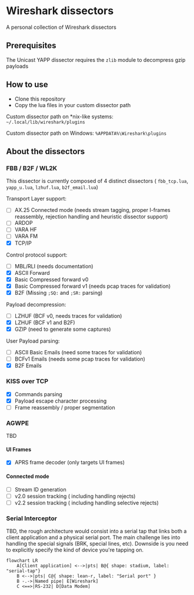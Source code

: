# Wireshark dissectors
A personal collection of Wireshark dissectors

## Prerequisites
The Unicast YAPP dissector requires the `zlib` module to decompress gzip payloads

## How to use
  - Clone this repository
  - Copy the lua files in your custom dissector path

Custom dissector path on *nix-like systems: `~/.local/lib/wireshark/plugins`

Custom dissector path on Windows: `%APPDATA%\Wireshark\plugins`

## About the dissectors

### FBB / B2F / WL2K
This dissector is currently composed of 4 distinct dissectors ( `fbb_tcp.lua`, `yapp_u.lua`, `lzhuf.lua`, `b2f_email.lua`)

Transport Layer support:
  - [ ] AX.25 Connected mode (needs stream tagging, proper I-frames reassembly, rejection handling and heuristic dissector support)
  - [ ] ARDOP
  - [ ] VARA HF
  - [ ] VARA FM
  - [X] TCP/IP

Control protocol support:
  - [ ] MBL/RLI (needs documentation)
  - [X] ASCII Forward
  - [X] Basic Compressed forward v0
  - [X] Basic Compressed forward v1 (needs pcap traces for validation)
  - [X] B2F (Missing `;SQ:` and `;SR:` parsing)

Payload decompression:
  - [ ] LZHUF (BCF v0, needs traces for validation)
  - [X] LZHUF (BCF v1 and B2F)
  - [X] GZIP (need to generate some captures)

User Payload parsing:
  - [ ] ASCII Basic Emails (need some traces for validation)
  - [ ] BCFv1 Emails (needs some pcap traces for validation)
  - [X] B2F Emails

### KISS over TCP
  - [X] Commands parsing
  - [X] Payload escape character processing
  - [ ] Frame reassembly / proper segmentation

### AGWPE
TBD

#### UI Frames
  - [X] APRS frame decoder (only targets UI frames)

#### Connected mode
  - [ ] Stream ID generation
  - [ ] v2.0 session tracking ( including handling rejects)
  - [ ] v2.2 session tracking ( including handling selective rejects)

### Serial Interceptor
TBD, the rough architecture would consist into a serial tap that links both a client application and a physical serial port.
The main challenge lies into handling the special signals (BRK, special lines, etc).
Downside is you need to explicitly specify the kind of device you're tapping on.

```mermaid
flowchart LR
    A[Client application] <-->|pts| B@{ shape: stadium, label: "serial-tap"}
    B <-->|pts| C@{ shape: lean-r, label: "Serial port" }
    B -.->|Named pipe| E[Wireshark]
    C <==>|RS-232| D[Data Modem]
```
